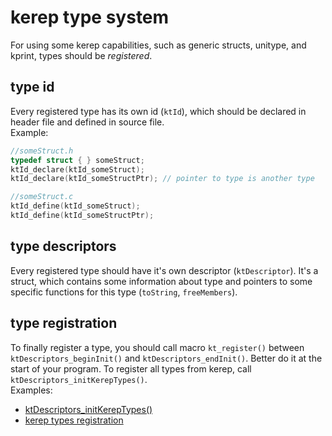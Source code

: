 # kerep type system

For using some kerep capabilities, such as generic structs, unitype, and kprint, types should be *registered*.

## type id

Every registered type has its own id (`ktId`), which should be declared in header file and defined in source file.  
Example: 
```c
//someStruct.h
typedef struct { } someStruct;
ktId_declare(ktId_someStruct);
ktId_declare(ktId_someStructPtr); // pointer to type is another type
```
```c
//someStruct.c
ktId_define(ktId_someStruct);
ktId_define(ktId_someStructPtr);
```

## type descriptors

Every registered type should have it's own descriptor (`ktDescriptor`). It's a struct, which contains some information about type and pointers to some specific functions for this type (`toString`, `freeMembers`).

## type registration

To finally register a type, you should call macro `kt_register()` between `ktDescriptors_beginInit()` and `ktDescriptors_endInit()`. Better do it at the start of your program. To register all types from kerep, call `ktDescriptors_initKerepTypes()`.  
Examples:  
+ [ktDescriptors_initKerepTypes()](src/base/type_system/init.c)
+ [kerep types registration](tests/main.cpp)
